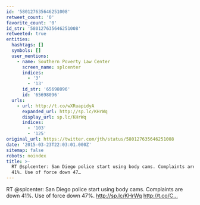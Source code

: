 ```yaml
---
id: '580127635646251008'
retweet_count: '0'
favorite_count: '0'
id_str: '580127635646251008'
retweeted: true
entities:
  hashtags: []
  symbols: []
  user_mentions:
    - name: Southern Poverty Law Center
      screen_name: splcenter
      indices:
        - '3'
        - '13'
      id_str: '65698096'
      id: '65698096'
  urls:
    - url: http://t.co/wXRuapidyA
      expanded_url: http://sp.lc/KHrWq
      display_url: sp.lc/KHrWq
      indices:
        - '103'
        - '125'
original_url: https://twitter.com/jth/status/580127635646251008
date: '2015-03-23T22:03:01.000Z'
sitemap: false
robots: noindex
title: >-
  RT @splcenter: San Diego police start using body cams. Complaints are down
  41%. Use of force down 47…
---
```


RT @splcenter: San Diego police start using body cams. Complaints are down 41%. Use of force down 47%. http://sp.lc/KHrWq http://t.co/C…